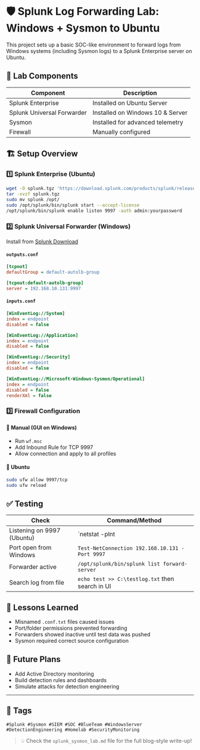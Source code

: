 
# 🛡️ Splunk Log Forwarding Lab: Windows + Sysmon to Ubuntu

This project sets up a basic SOC-like environment to forward logs from Windows systems (including Sysmon logs) to a Splunk Enterprise server on Ubuntu.

## 🔧 Lab Components

| Component                    | Description                      |
|-----------------------------|----------------------------------|
| Splunk Enterprise            | Installed on Ubuntu Server       |
| Splunk Universal Forwarder  | Installed on Windows 10 & Server |
| Sysmon                      | Installed for advanced telemetry |
| Firewall                    | Manually configured              |

## 🏗️ Setup Overview

### 1️⃣ Splunk Enterprise (Ubuntu)

```bash
wget -O splunk.tgz 'https://download.splunk.com/products/splunk/releases/10.0.0/linux/splunk-10.0.0-xxxxxxx.tgz'
tar -xvzf splunk.tgz
sudo mv splunk /opt/
sudo /opt/splunk/bin/splunk start --accept-license
/opt/splunk/bin/splunk enable listen 9997 -auth admin:yourpassword
```

### 2️⃣ Splunk Universal Forwarder (Windows)

Install from [Splunk Download](https://www.splunk.com/en_us/download/universal-forwarder.html)

#### `outputs.conf`

```ini
[tcpout]
defaultGroup = default-autolb-group

[tcpout:default-autolb-group]
server = 192.168.10.131:9997
```

#### `inputs.conf`

```ini
[WinEventLog://System]
index = endpoint
disabled = false

[WinEventLog://Application]
index = endpoint
disabled = false

[WinEventLog://Security]
index = endpoint
disabled = false

[WinEventLog://Microsoft-Windows-Sysmon/Operational]
index = endpoint
disabled = false
renderXml = false
```

### 3️⃣ Firewall Configuration

#### 🧍 Manual (GUI on Windows)

- Run `wf.msc`
- Add Inbound Rule for TCP 9997
- Allow connection and apply to all profiles

#### 🐧 Ubuntu

```bash
sudo ufw allow 9997/tcp
sudo ufw reload
```

## ✅ Testing

| Check                         | Command/Method                                     |
|------------------------------|----------------------------------------------------|
| Listening on 9997 (Ubuntu)   | `netstat -plnt | grep 9997`                        |
| Port open from Windows       | `Test-NetConnection 192.168.10.131 -Port 9997`     |
| Forwarder active             | `/opt/splunk/bin/splunk list forward-server`       |
| Search log from file         | `echo test >> C:\testlog.txt` then search in UI   |

## 🧠 Lessons Learned

- Misnamed `.conf.txt` files caused issues
- Port/folder permissions prevented forwarding
- Forwarders showed inactive until test data was pushed
- Sysmon required correct source configuration

## 🎯 Future Plans

- Add Active Directory monitoring
- Build detection rules and dashboards
- Simulate attacks for detection engineering

---

## 📎 Tags

`#Splunk #Sysmon #SIEM #SOC #BlueTeam #WindowsServer #DetectionEngineering #Homelab #SecurityMonitoring`

> 💡 Check the `splunk_sysmon_lab.md` file for the full blog-style write-up!
